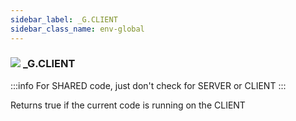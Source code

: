 ```yaml
---
sidebar_label: _G.CLIENT
sidebar_class_name: env-global
---
```


### ![](/img/wiki/global.png) **_G**.CLIENT

:::info
For SHARED code, just don't check for SERVER or CLIENT
:::

Returns true if the current code is running on the CLIENT<br/>
